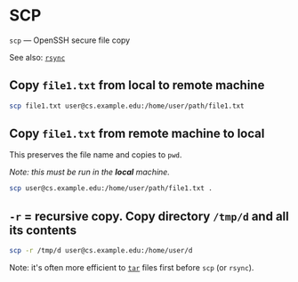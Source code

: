# SCP

`scp` — OpenSSH secure file copy

See also: [`rsync`](rsync.md)

## Copy `file1.txt` from local to remote machine
```bash
scp file1.txt user@cs.example.edu:/home/user/path/file1.txt
```

## Copy `file1.txt` from remote machine to local

This preserves the file name and copies to `pwd`.

*Note: this must be run in the **local** machine.*
```bash
scp user@cs.example.edu:/home/user/path/file1.txt .
```

## `-r` = recursive copy. Copy directory `/tmp/d` and all its contents
```bash
scp -r /tmp/d user@cs.example.edu:/home/user/d
```

Note: it's often more efficient to [`tar`](tar.md) files first before `scp` (or `rsync`).
